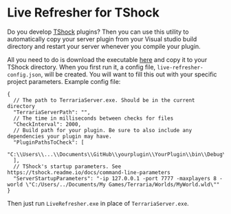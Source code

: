 # Live Refresher for TShock

Do you develop [TShock](https://github.com/Pryaxis/TShock) plugins? Then you can use this utility to automatically copy your server plugin from your Visual studio build directory and restart your server whenever you compile your plugin. 

All you need to do is download the executable [here](https://github.com/ZakFahey/live-refresher/releases) and copy it to your TShock directory. When you first run it, a config file, `live-refresher-config.json`, will be created. You will want to fill this out with your specific project parameters. Example config file:

```
{
  // The path to TerrariaServer.exe. Should be in the current directory
  "TerrariaServerPath": "",
  // The time in milliseconds between checks for files
  "CheckInterval": 2000,
  // Build path for your plugin. Be sure to also include any dependencies your plugin may have.
  "PluginPathsToCheck": [
    "C:\\Users\\...\\Documents\\GitHub\\yourplugin\\YourPlugin\\bin\\Debug\\YourPlugin.dll"
  ],
  // TShock's startup parameters. See https://tshock.readme.io/docs/command-line-parameters
  "ServerStartupParameters": "-ip 127.0.0.1 -port 7777 -maxplayers 8 -world \"C:/Users/../Documents/My Games/Terraria/Worlds/MyWorld.wld\""
}
```

Then just run `LiveRefresher.exe` in place of `TerrariaServer.exe`.
